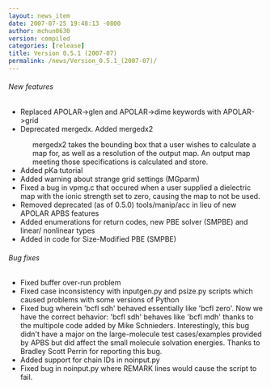 ```yaml
---
layout: news_item
date: 2007-07-25 19:48:13 -0800
author: mchun0630
version: compiled
categories: [release]
title: Version 0.5.1 (2007-07)
permalink: /news/Version_0.5.1_(2007-07)/
---
```



<h6>New features</h6>

<ul>
<li>Replaced APOLAR->glen and APOLAR->dime keywords with APOLAR->grid</li>
<li>Deprecated mergedx. Added mergedx2</li>
	<ul></li>mergedx2 takes the bounding box that a user wishes to calculate a map for, as well as a resolution of the output map. An output map meeting those specifications is calculated and store.</li></ul>
<li>Added pKa tutorial</li>
<li>Added warning about strange grid settings (MGparm)</li>
<li>Fixed a bug in vpmg.c that occured when a user supplied a dielectric map with the ionic strength set to zero, causing the map to not be used.</li>
<li>Removed deprecated (as of 0.5.0) tools/manip/acc in lieu of new APOLAR APBS features</li>
<li>Added enumerations for return codes, new PBE solver (SMPBE) and linear/ nonlinear types</li>
<li>Added in code for Size-Modified PBE (SMPBE)</li>
</ul>


<h6>Bug fixes</h6>
<ul>
<li>Fixed buffer over-run problem</li>
<li>Fixed case inconsistency with inputgen.py and psize.py scripts which caused problems with some versions of Python</li>
<li>Fixed bug wherein 'bcfl sdh' behaved essentially like 'bcfl zero'.  Now we have the correct behavior:  'bcfl sdh' behaves like 'bcfl mdh' thanks to the multipole code added by Mike Schnieders.  Interestingly, this bug didn't have a major on the large-molecule test cases/examples provided by APBS but did affect the small molecule solvation energies.  Thanks to Bradley Scott Perrin for reporting this bug.</li>
<li>Added support for chain IDs in noinput.py</li>
<li>Fixed bug in noinput.py where REMARK lines would cause the script to fail.</li>

</ul>